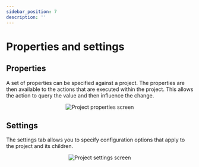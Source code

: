 ```yaml
---
sidebar_position: 7
description: ''
---
```


# Properties and settings

## Properties

A set of properties can be specified against a project. The properties are then available to the actions that are executed within the project. This allows the action to query the value and then influence the change.

<p align='center'>
  <img alt='Project properties screen' src={require('!url-loader!../images/project-properties.png').default} className='image-border'/>
</p>

## Settings

The settings tab allows you to specify configuration options that apply to the project and its children.

<p align='center'>
  <img alt='Project settings screen' src={require('!url-loader!../images/project-settings.png').default} className='image-border'/>
</p>
